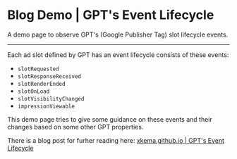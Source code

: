 # Blog Demo | GPT's Event Lifecycle

A demo page to observe GPT's (Google Publisher Tag) slot lifecycle events.

---

Each ad slot defined by GPT has an event lifecycle consists of these events:

- `slotRequested`
- `slotResponseReceived`
- `slotRenderEnded`
- `slotOnLoad`
- `slotVisibilityChanged`
- `impressionViewable`

This demo page tries to give some guidance on these events and their changes based on some other GPT properties.

There is a blog post for furher reading here: [xkema.github.io | GPT's Event Lifecycle](https://xkema.github.io/2020/gpt-s-event-lifecycle "xkema.github.io | GPT's Event Lifecycle")
